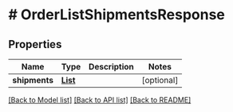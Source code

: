 # # OrderListShipmentsResponse


## Properties 


Name | Type | Description | Notes
------------ | ------------- | ------------- | -------------
**shipments**| [**List<OrderShipment>**](OrderShipment.md) |   | [optional]


[[Back to Model list]](../../README.md#models) [[Back to API list]](../../README.md#endpoints) [[Back to README]](../../README.md)

